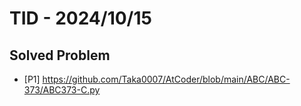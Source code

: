 # TID - 2024/10/15
<!--
## Learnings
- 
- 
-->


## Solved Problem
- [P1] https://github.com/Taka0007/AtCoder/blob/main/ABC/ABC-373/ABC373-C.py
